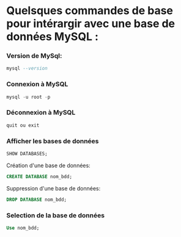 # Quelsques commandes de base pour intérargir avec une base de données MySQL :

### Version de MySql:
```sql
mysql --version
```
### Connexion à MySQL
```sql
mysql -u root -p
```

### Déconnexion à MySQL
```sql
quit ou exit 
```
### Afficher les bases de données 
```sql
SHOW DATABASES;
```
Création d'une base de données:
```sql
CREATE DATABASE nom_bdd;
```
Suppression d'une base de données:
```sql
DROP DATABASE nom_bdd;
```
### Selection de la base de données
```sql
Use nom_bdd;
```
